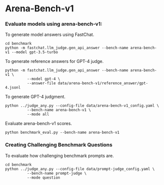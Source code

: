 # Arena-Bench-v1
### Evaluate models using arena-bench-v1:
To generate model answers using FastChat.
```console
cd benchmark
python -m fastchat.llm_judge.gen_api_answer --bench-name arena-bench-v1 --model gpt-3.5-turbo
```
To generate reference answers for GPT-4 judge.
```console
python -m fastchat.llm_judge.gen_api_answer --bench-name arena-bench-v1 \
          --model gpt-4 \
          --answer-file data/arena-bench-v1/reference_answer/gpt-4.jsonl
```
To generate GPT-4 judgment.
```console
python ../judge_any.py --config-file data/arena-bench-v1_config.yaml \
          --bench-name arena-bench-v1 \
          --mode all
```
Evaluate arena-bench-v1 scores.
```console
python benchmark_eval.py --bench-name arena-bench-v1
```

### Creating Challenging Benchmark Questions
To evaluate how challenging benchmark prompts are.
```console
cd benchmark
python ../judge_any.py --config-file data/prompt-judge_config.yaml \
          --bench-name prompt-judge \
          --mode question
```
